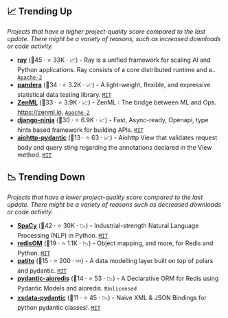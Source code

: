 ## 📈 Trending Up

_Projects that have a higher project-quality score compared to the last update. There might be a variety of reasons, such as increased downloads or code activity._

- <b><a href="https://github.com/ray-project/ray">ray</a></b> (🥇45 ·  ⭐ 33K · 📈) - Ray is a unified framework for scaling AI and Python applications. Ray consists of a core distributed runtime and a.. <code><a href="http://bit.ly/3nYMfla">Apache-2</a></code>
- <b><a href="https://github.com/unionai-oss/pandera">pandera</a></b> (🥇34 ·  ⭐ 3.2K · 📈) - A light-weight, flexible, and expressive statistical data testing library. <code><a href="http://bit.ly/34MBwT8">MIT</a></code>
- <b><a href="https://github.com/zenml-io/zenml">ZenML</a></b> (🥉33 ·  ⭐ 3.9K · 📈) - ZenML : The bridge between ML and Ops. https://zenml.io. <code><a href="http://bit.ly/3nYMfla">Apache-2</a></code>
- <b><a href="https://github.com/vitalik/django-ninja">django-ninja</a></b> (🥇30 ·  ⭐ 6.9K · 📈) - Fast, Async-ready, Openapi, type hints based framework for building APIs. <code><a href="http://bit.ly/34MBwT8">MIT</a></code>
- <b><a href="https://github.com/Maillol/aiohttp-pydantic">aiohttp-pydantic</a></b> (🥉13 ·  ⭐ 63 · 📈) - Aiohttp View that validates request body and query sting regarding the annotations declared in the View method. <code><a href="http://bit.ly/34MBwT8">MIT</a></code>

## 📉 Trending Down

_Projects that have a lower project-quality score compared to the last update. There might be a variety of reasons such as decreased downloads or code activity._

- <b><a href="https://github.com/explosion/spaCy">SpaCy</a></b> (🥇42 ·  ⭐ 30K · 📉) - Industrial-strength Natural Language Processing (NLP) in Python. <code><a href="http://bit.ly/34MBwT8">MIT</a></code>
- <b><a href="https://github.com/redis/redis-om-python">redisOM</a></b> (🥇19 ·  ⭐ 1.1K · 📉) - Object mapping, and more, for Redis and Python. <code><a href="http://bit.ly/34MBwT8">MIT</a></code>
- <b><a href="https://github.com/kolonialno/patito">patito</a></b> (🥇15 ·  ⭐ 200 · 💤) - A data modelling layer built on top of polars and pydantic. <code><a href="http://bit.ly/34MBwT8">MIT</a></code>
- <b><a href="https://github.com/andrewthetechie/pydantic-aioredis">pydantic-aioredis</a></b> (🥉14 ·  ⭐ 53 · 📉) - A Declarative ORM for Redis using Pydantic Models and aioredis. <code>❗Unlicensed</code>
- <b><a href="https://github.com/tefra/xsdata-pydantic">xsdata-pydantic</a></b> (🥉11 ·  ⭐ 45 · 📉) - Naive XML & JSON Bindings for python pydantic classes!. <code><a href="http://bit.ly/34MBwT8">MIT</a></code>

